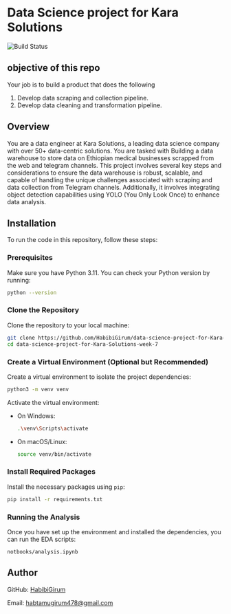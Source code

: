 # Data Science project for Kara Solutions

![Build Status](https://github.com/HabibiGirum/data-science-project-for-Kara-Solutions-week-7/actions/workflows/unittests.yml/badge.svg)

## objective of this repo 
Your job is to build a product that does the following 
1. Develop data scraping and collection pipeline.
2. Develop data cleaning and transformation pipeline.

## Overview

You are a data engineer at Kara Solutions, a leading data science company with over 50+ data-centric solutions. You are tasked with Building a data warehouse to store data on Ethiopian medical businesses scrapped from the web and telegram channels. This project involves several key steps and considerations to ensure the data warehouse is robust, scalable, and capable of handling the unique challenges associated with scraping and data collection from Telegram channels. Additionally, it involves integrating object detection capabilities using YOLO (You Only Look Once) to enhance data analysis. 

## Installation

To run the code in this repository, follow these steps:

### Prerequisites

Make sure you have Python 3.11. You can check your Python version by running:

```bash
python --version
```

### Clone the Repository

Clone the repository to your local machine:

```bash
git clone https://github.com/HabibiGirum/data-science-project-for-Kara-Solutions-week-7.git
cd data-science-project-for-Kara-Solutions-week-7
```

### Create a Virtual Environment (Optional but Recommended)

Create a virtual environment to isolate the project dependencies:

```bash
python3 -m venv venv
```

Activate the virtual environment:

- On Windows:
  ```bash
  .\venv\Scripts\activate
  ```
- On macOS/Linux:
  ```bash
  source venv/bin/activate
  ```

### Install Required Packages

Install the necessary packages using `pip`:

```bash
pip install -r requirements.txt
```

### Running the Analysis

Once you have set up the environment and installed the dependencies, you can run the EDA scripts:

```notbooks/analysis.ipynb```

## Author  
GitHub: [HabibiGirum](https://github.com/HabibiGirum)

Email:  habtamugirum478@gmail.com